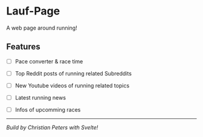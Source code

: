 # Lauf-Page

A web page around running!

## Features

- [ ] Pace converter & race time
- [ ] Top Reddit posts of running related Subreddits
- [ ] New Youtube videos of running related topics
- [ ] Latest running news
- [ ] Infos of upcomming races


- - - -


_Build by Christian Peters with Svelte!_
